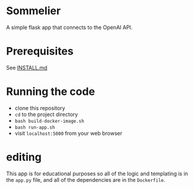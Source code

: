 # Sommelier

A simple flask app that connects to the OpenAI API.

# Prerequisites

See [INSTALL.md](./INSTALL.md)

# Running the code

* clone this repository
* ```cd``` to the project directory
* ```bash build-docker-image.sh```
* ```bash run-app.sh```
* visit ```localhost:5000``` from your web browser

# editing

This app is for educational purposes so all of the logic and templating is in the ```app.py``` file, and all of the dependencies are in the ```Dockerfile```. 
